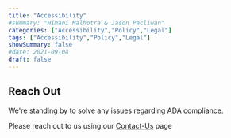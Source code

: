 ```yaml
---
title: "Accessibility"
#summary: "Himani Malhotra & Jason Pacliwan"
categories: ["Accessibility","Policy","Legal"]
tags: ["Accessibility","Policy","Legal"]
showSummary: false
#date: 2021-09-04
draft: false
---
```


## Reach Out
We're standing by to solve any issues regarding ADA compliance.

Please reach out to us using our [Contact-Us](/contact-us/) page

